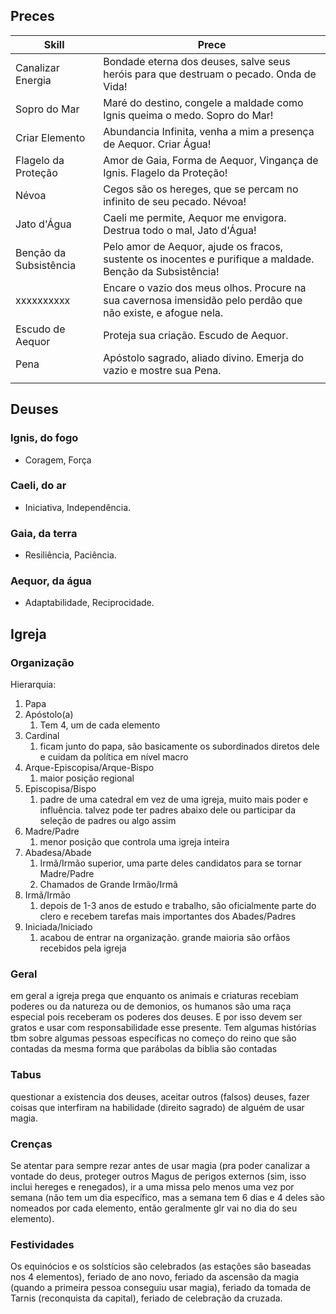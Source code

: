 ## Preces
| Skill                  | Prece                                                                                                        |
| ---------------------- | ------------------------------------------------------------------------------------------------------------ |
| Canalizar Energia      | Bondade eterna dos deuses, salve seus heróis para que destruam o pecado. Onda de Vida!                       |
| Sopro do Mar           | Maré do destino, congele a maldade como Ignis queima o medo. Sopro do Mar!                                   |
| Criar Elemento         | Abundancia Infinita, venha a mim a presença de Aequor. Criar Água!                                           |
| Flagelo da Proteção    | Amor de Gaia, Forma de Aequor, Vingança de Ignis. Flagelo da Proteção!                                       |
| Névoa                  | Cegos são os hereges, que se percam no infinito de seu pecado. Névoa!                                        |
| Jato d'Água            | Caeli me permite, Aequor me envigora. Destrua todo o mal, Jato d'Água!                                       |
| Benção da Subsistência | Pelo amor de Aequor, ajude os fracos, sustente os inocentes e purifique a maldade. Benção da Subsistência!   |
| xxxxxxxxxx             | Encare o vazio dos meus olhos. Procure na sua cavernosa imensidão pelo perdão que não existe, e afogue nela. |
| Escudo de Aequor       | Proteja sua criação. Escudo de Aequor.                                                                       |
| Pena                   | Apóstolo sagrado, aliado divino. Emerja do vazio e mostre sua Pena.                                          |
|                        |                                                                                                              |

## Deuses
### Ignis, do fogo
- Coragem, Força
### Caeli, do ar
- Iniciativa, Independência.
### Gaia, da terra
- Resiliência, Paciência.
### Aequor, da água
- Adaptabilidade, Reciprocidade.

## Igreja
### Organização
Hierarquia:
1. Papa
2. Apóstolo(a)
	1. Tem 4, um de cada elemento
3. Cardinal 
	1. ficam junto do papa, são basicamente os subordinados diretos dele e cuidam da política em nível macro
4. Arque-Episcopisa/Arque-Bispo
	1. maior posição regional
5. Episcopisa/Bispo
	1. padre de uma catedral em vez de uma igreja, muito mais poder e influência. talvez pode ter padres abaixo dele ou participar da seleção de padres ou algo assim
6. Madre/Padre 
	1. menor posição que controla uma igreja inteira
7. Abadesa/Abade 
	1. Irmã/Irmão superior, uma parte deles candidatos para se tornar Madre/Padre
	2. Chamados de Grande Irmão/Irmã
8. Irmã/Irmão 
	1. depois de 1-3 anos de estudo e trabalho, são oficialmente parte do clero e recebem tarefas mais importantes dos Abades/Padres
9. Iniciada/Iniciado
	1. acabou de entrar na organização. grande maioria são orfãos recebidos pela igreja

### Geral
em geral a igreja prega que enquanto os animais e criaturas recebiam poderes ou da natureza ou de demonios, os humanos são uma raça especial pois receberam os poderes dos deuses. E por isso devem ser gratos e usar com responsabilidade esse presente. Tem algumas histórias tbm sobre algumas pessoas específicas no começo do reino que são contadas da mesma forma que parábolas da biblia são contadas

### Tabus
questionar a existencia dos deuses, aceitar outros (falsos) deuses, fazer coisas que interfiram na habilidade (direito sagrado) de alguém de usar magia.

### Crenças
Se atentar para sempre rezar antes de usar magia (pra poder canalizar a vontade do deus, proteger outros Magus de perigos externos (sim, isso inclui hereges e renegados), ir a uma missa pelo menos uma vez por semana (não tem um dia específico, mas a semana tem 6 dias e 4 deles são nomeados por cada elemento, então geralmente glr vai no dia do seu elemento).

### Festividades
Os equinócios e os solstícios são celebrados (as estações são baseadas nos 4 elementos), feriado de ano novo, feriado da ascensão da magia (quando a primeira pessoa conseguiu usar magia), feriado da tomada de Tarnis (reconquista da capital), feriado de celebração da cruzada.
